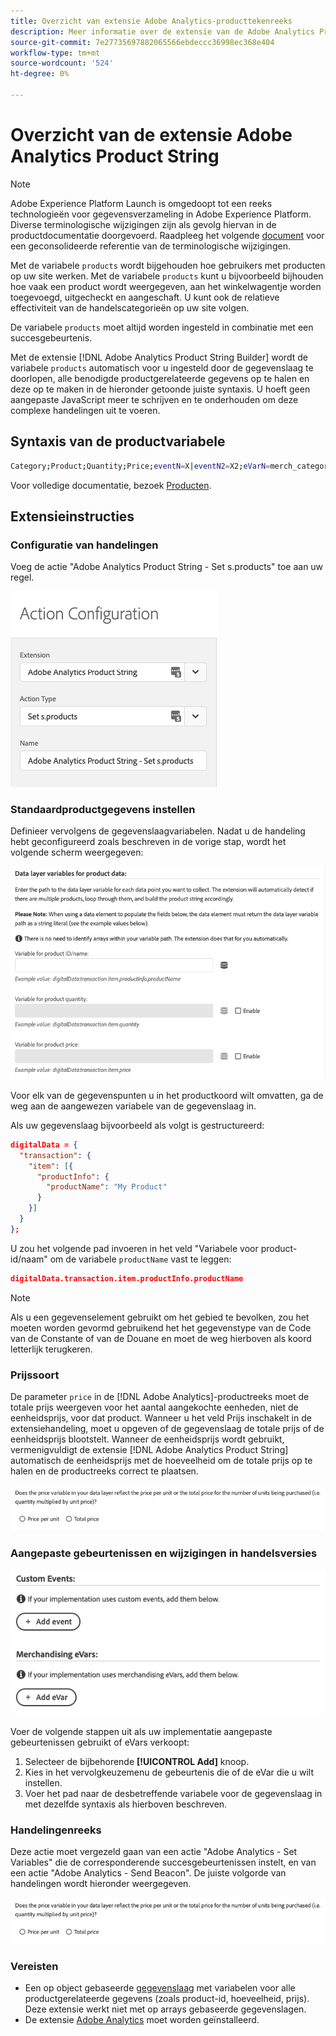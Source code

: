```yaml
---
title: Overzicht van extensie Adobe Analytics-producttekenreeks
description: Meer informatie over de extensie van de Adobe Analytics Product String-tag in Adobe Experience Platform.
source-git-commit: 7e27735697882065566ebdeccc36998ec368e404
workflow-type: tm+mt
source-wordcount: '524'
ht-degree: 0%

---
```


# Overzicht van de extensie Adobe Analytics Product String

>[!NOTE]
>
>Adobe Experience Platform Launch is omgedoopt tot een reeks technologieën voor gegevensverzameling in Adobe Experience Platform. Diverse terminologische wijzigingen zijn als gevolg hiervan in de productdocumentatie doorgevoerd. Raadpleeg het volgende [document](../../../term-updates.md) voor een geconsolideerde referentie van de terminologische wijzigingen.

Met de variabele `products` wordt bijgehouden hoe gebruikers met producten op uw site werken. Met de variabele `products` kunt u bijvoorbeeld bijhouden hoe vaak een product wordt weergegeven, aan het winkelwagentje worden toegevoegd, uitgecheckt en aangeschaft. U kunt ook de relatieve effectiviteit van de handelscategorieën op uw site volgen.

De variabele `products` moet altijd worden ingesteld in combinatie met een succesgebeurtenis.

Met de extensie [!DNL Adobe Analytics Product String Builder] wordt de variabele `products` automatisch voor u ingesteld door de gegevenslaag te doorlopen, alle benodigde productgerelateerde gegevens op te halen en deze op te maken in de hieronder getoonde juiste syntaxis. U hoeft geen aangepaste JavaScript meer te schrijven en te onderhouden om deze complexe handelingen uit te voeren.

## Syntaxis van de productvariabele

```bash
Category;Product;Quantity;Price;eventN=X|eventN2=X2;eVarN=merch_category|eVarN2=merch_category2
```

Voor volledige documentatie, bezoek [Producten](https://experienceleague.adobe.com/docs/analytics/implementation/vars/page-vars/products.html).

## Extensieinstructies

### Configuratie van handelingen

Voeg de actie &quot;Adobe Analytics Product String - Set s.products&quot; toe aan uw regel.

![Actieconfiguratie](./images/screenshot-action-config.png)

### Standaardproductgegevens instellen

Definieer vervolgens de gegevenslaagvariabelen. Nadat u de handeling hebt geconfigureerd zoals beschreven in de vorige stap, wordt het volgende scherm weergegeven:

![Standaardvelden](./images/screenshot-standard-fields.png)

Voor elk van de gegevenspunten u in het productkoord wilt omvatten, ga de weg aan de aangewezen variabele van de gegevenslaag in.

Als uw gegevenslaag bijvoorbeeld als volgt is gestructureerd:

```json
digitalData = {
  "transaction": {
    "item": [{
      "productInfo": {
        "productName": "My Product"
      }
    }]
  }
};
```

U zou het volgende pad invoeren in het veld &quot;Variabele voor product-id/naam&quot; om de variabele `productName` vast te leggen:

```json
digitalData.transaction.item.productInfo.productName
```

>[!NOTE]
>
>Als u een gegevenselement gebruikt om het gebied te bevolken, zou het moeten worden gevormd gebruikend het het gegevenstype van de Code van de Constante of van de Douane en moet de weg hierboven als koord letterlijk terugkeren.

### Prijssoort

De parameter `price` in de [!DNL Adobe Analytics]-productreeks moet de totale prijs weergeven voor het aantal aangekochte eenheden, niet de eenheidsprijs, voor dat product. Wanneer u het veld Prijs inschakelt in de extensiehandeling, moet u opgeven of de gegevenslaag de totale prijs of de eenheidsprijs blootstelt. Wanneer de eenheidsprijs wordt gebruikt, vermenigvuldigt de extensie [!DNL Adobe Analytics Product String] automatisch de eenheidsprijs met de hoeveelheid om de totale prijs op te halen en de productreeks correct te plaatsen.

![Prijssoort](./images/screenshot-price-type.png)

### Aangepaste gebeurtenissen en wijzigingen in handelsversies

![Gebeurtenissen en gebeurtenissen](./images/screenshot-events-evars.png)

Voer de volgende stappen uit als uw implementatie aangepaste gebeurtenissen gebruikt of eVars verkoopt:

1. Selecteer de bijbehorende **[!UICONTROL Add]** knoop.
1. Kies in het vervolgkeuzemenu de gebeurtenis die of de eVar die u wilt instellen.
1. Voer het pad naar de desbetreffende variabele voor de gegevenslaag in met dezelfde syntaxis als hierboven beschreven.

### Handelingenreeks

Deze actie moet vergezeld gaan van een actie &quot;Adobe Analytics - Set Variables&quot; die de corresponderende succesgebeurtenissen instelt, en van een actie &quot;Adobe Analytics - Send Beacon&quot;. De juiste volgorde van handelingen wordt hieronder weergegeven.

![Standaardvelden](./images/screenshot-price-type.png)

### Vereisten

* Een op object gebaseerde [gegevenslaag](https://theblog.adobe.com/data-layers-buzzword-best-practice/) met variabelen voor alle productgerelateerde gegevens (zoals product-id, hoeveelheid, prijs). Deze extensie werkt niet met op arrays gebaseerde gegevenslagen.
* De extensie [Adobe Analytics](../analytics/overview.md) moet worden geïnstalleerd.
